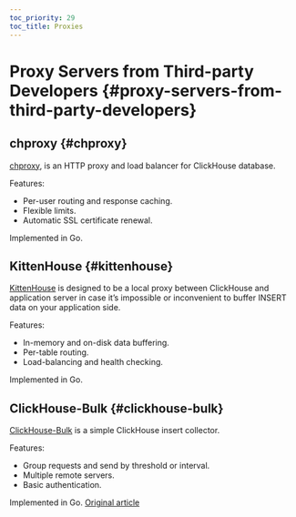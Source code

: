 ```yaml
---
toc_priority: 29
toc_title: Proxies
---
```


# Proxy Servers from Third-party Developers {#proxy-servers-from-third-party-developers}

## chproxy {#chproxy}

[chproxy](https://github.com/Vertamedia/chproxy), is an HTTP proxy and load balancer for ClickHouse database.

Features:

-   Per-user routing and response caching.
-   Flexible limits.
-   Automatic SSL certificate renewal.

Implemented in Go.

## KittenHouse {#kittenhouse}

[KittenHouse](https://github.com/VKCOM/kittenhouse) is designed to be a local proxy between ClickHouse and application server in case it’s impossible or inconvenient to buffer INSERT data on your application side.

Features:

-   In-memory and on-disk data buffering.
-   Per-table routing.
-   Load-balancing and health checking.

Implemented in Go.

## ClickHouse-Bulk {#clickhouse-bulk}

[ClickHouse-Bulk](https://github.com/nikepan/clickhouse-bulk) is a simple ClickHouse insert collector.

Features:

-   Group requests and send by threshold or interval.
-   Multiple remote servers.
-   Basic authentication.

Implemented in Go.
[Original article](https://clickhouse.tech/docs/en/interfaces/third-party/proxy/) <!--hide-->

